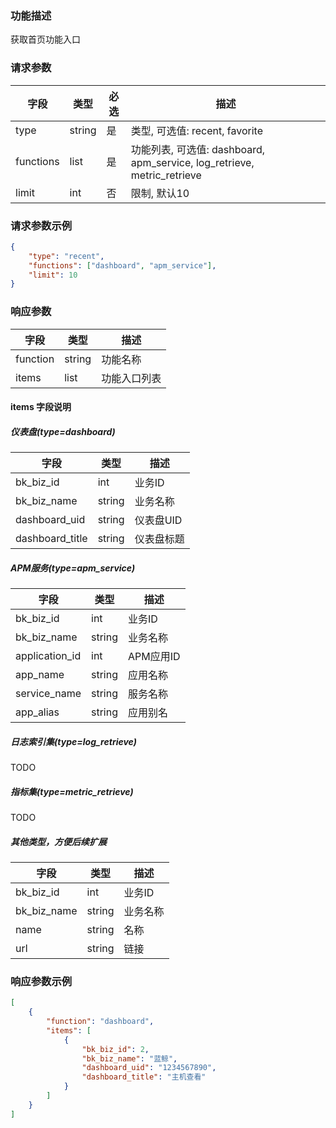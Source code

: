 ### 功能描述

获取首页功能入口

### 请求参数

| 字段  | 类型   | 必选 | 描述       |
|-------|--------|------|------------|
| type | string | 是   | 类型, 可选值: recent, favorite |
| functions | list | 是   | 功能列表, 可选值: dashboard, apm_service, log_retrieve, metric_retrieve |
| limit | int | 否   | 限制, 默认10 |

### 请求参数示例

```json
{
    "type": "recent",
    "functions": ["dashboard", "apm_service"],
    "limit": 10
}
```

### 响应参数

| 字段 | 类型 | 描述 |
|------|------|------|
| function | string | 功能名称 |
| items | list | 功能入口列表 |

#### items 字段说明

##### 仪表盘(type=dashboard)
| 字段 | 类型 | 描述 |
|------|------|------|
| bk_biz_id | int | 业务ID |
| bk_biz_name | string | 业务名称 |
| dashboard_uid | string | 仪表盘UID |
| dashboard_title | string | 仪表盘标题 |

##### APM服务(type=apm_service)
| 字段 | 类型 | 描述 |
|------|------|------|
| bk_biz_id | int | 业务ID |
| bk_biz_name | string | 业务名称 |
| application_id | int | APM应用ID |
| app_name | string | 应用名称 |
| service_name | string | 服务名称 |
| app_alias | string | 应用别名 |

##### 日志索引集(type=log_retrieve)

TODO

##### 指标集(type=metric_retrieve)

TODO

##### 其他类型，方便后续扩展
| 字段 | 类型 | 描述 |
|------|------|------|
| bk_biz_id | int | 业务ID |
| bk_biz_name | string | 业务名称 |
| name | string | 名称 |
| url | string | 链接 |


### 响应参数示例

```json
[
    {
        "function": "dashboard",
        "items": [
            {
                "bk_biz_id": 2,
                "bk_biz_name": "蓝鲸",
                "dashboard_uid": "1234567890",
                "dashboard_title": "主机查看"
            }
        ]
    }
]
```